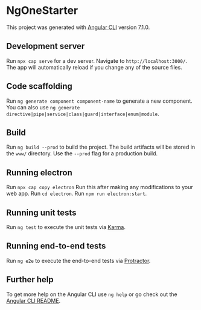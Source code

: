 # NgOneStarter

This project was generated with [Angular CLI](https://github.com/angular/angular-cli) version 7.1.0.

## Development server

Run `npx cap serve` for a dev server. Navigate to `http://localhost:3000/`. The app will automatically reload if you change any of the source files.

## Code scaffolding

Run `ng generate component component-name` to generate a new component. You can also use `ng generate directive|pipe|service|class|guard|interface|enum|module`.

## Build

Run `ng build --prod` to build the project. The build artifacts will be stored in the `www/` directory. Use the `--prod` flag for a production build.

## Running electron

Run `npx cap copy electron` Run this after making any modifications to your web app.
Run `cd electron`.
Run `npm run electron:start`.

## Running unit tests

Run `ng test` to execute the unit tests via [Karma](https://karma-runner.github.io).

## Running end-to-end tests

Run `ng e2e` to execute the end-to-end tests via [Protractor](http://www.protractortest.org/).

## Further help

To get more help on the Angular CLI use `ng help` or go check out the [Angular CLI README](https://github.com/angular/angular-cli/blob/master/README.md).
